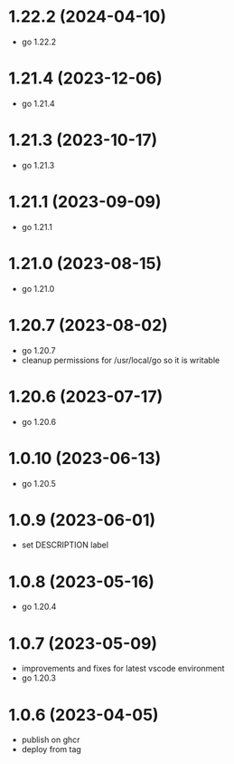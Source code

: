 # 1.22.2 (2024-04-10)

* go 1.22.2

# 1.21.4 (2023-12-06)

* go 1.21.4

# 1.21.3 (2023-10-17)

* go 1.21.3

# 1.21.1 (2023-09-09)

* go 1.21.1

# 1.21.0 (2023-08-15)

* go 1.21.0

# 1.20.7 (2023-08-02)

* go 1.20.7
* cleanup permissions for /usr/local/go so it is writable

# 1.20.6 (2023-07-17)

* go 1.20.6

# 1.0.10 (2023-06-13)

* go 1.20.5

# 1.0.9 (2023-06-01)

* set DESCRIPTION label

# 1.0.8 (2023-05-16)

* go 1.20.4

# 1.0.7 (2023-05-09)

* improvements and fixes for latest vscode environment
* go 1.20.3

# 1.0.6 (2023-04-05)

* publish on ghcr
* deploy from tag
